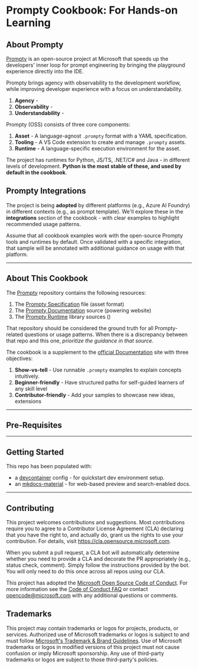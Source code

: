# Prompty Cookbook: For Hands-on Learning


## About Prompty

[Prompty](https://github.com/microsoft/prompty) is an open-source project at Microsoft that speeds up the developers' inner loop for prompt engineering by bringing the playground experience directly into the IDE. 

Prompty brings agency with observability to the development workflow, while improving developer experience with a focus on understandability.

1. **Agency** -
1. **Observability** -
1. **Understandability** - 

Prompty (OSS) consists of three core components:
 
 1. **Asset** - A language-agnost `.prompty` format with a YAML specification.
 1. **Tooling** - A VS Code extension to create and manage `.prompty` assets.
 1. **Runtime** - A language-specific execution environment for the asset.

The project has runtimes for Python, JS/TS, .NET/C# and Java - in different levels of development. **Python is the most stable of these, and used by default in the cookbook**.

## Prompty Integrations

The project is being **adopted** by different platforms (e.g., Azure AI Foundry) in different contexts (e.g., as prompt template). We'll explore these in the **integrations** section of the cookbook - with clear examples to highlight recommended usage patterns.

Assume that all cookbook examples work with the open-source Prompty tools and runtimes by default. Once validated with a specific integration, that sample will be annotated with additional guidance on usage with that platform.

---

## About This Cookbook

The [Prompty](https://github.com/microsoft/prompty) repository contains the following resources:

1. The [Prompty Specification]() file (asset format)
1. The [Prompty Documentation]() source (powering website)
1. The [Prompty Runtime]() library sources ()

That repository should be considered the ground truth for all Prompty-related questions or usage patterns. When there is a discrepancy between that repo and this one, _prioritize the guidance in that source_.

The cookbook is a supplement to the [official Documentation](https://prompty.ai) site with three objectives:

1. **Show-vs-tell** - Use runnable `.prompty` examples to explain concepts intuitively.
1. **Beginner-friendly** - Have structured paths for self-guided learners of any skill level
1. **Contributor-friendly** - Add your samples to showcase new ideas, extensions

---

## Pre-Requisites


---

## Getting Started

This repo has been populated with:
- a [devcontainer](https://containers.dev) config - for quickstart dev environment setup.
- an [mkdocs-material](https://squidfunk.github.io/mkdocs-material/) - for web-based preview and search-enabled docs.


---

## Contributing

This project welcomes contributions and suggestions.  Most contributions require you to agree to a
Contributor License Agreement (CLA) declaring that you have the right to, and actually do, grant us
the rights to use your contribution. For details, visit https://cla.opensource.microsoft.com.

When you submit a pull request, a CLA bot will automatically determine whether you need to provide
a CLA and decorate the PR appropriately (e.g., status check, comment). Simply follow the instructions
provided by the bot. You will only need to do this once across all repos using our CLA.

This project has adopted the [Microsoft Open Source Code of Conduct](https://opensource.microsoft.com/codeofconduct/).
For more information see the [Code of Conduct FAQ](https://opensource.microsoft.com/codeofconduct/faq/) or
contact [opencode@microsoft.com](mailto:opencode@microsoft.com) with any additional questions or comments.

## Trademarks

This project may contain trademarks or logos for projects, products, or services. Authorized use of Microsoft 
trademarks or logos is subject to and must follow 
[Microsoft's Trademark & Brand Guidelines](https://www.microsoft.com/en-us/legal/intellectualproperty/trademarks/usage/general).
Use of Microsoft trademarks or logos in modified versions of this project must not cause confusion or imply Microsoft sponsorship.
Any use of third-party trademarks or logos are subject to those third-party's policies.
